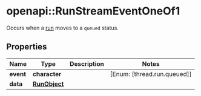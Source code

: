 # openapi::RunStreamEventOneOf1

Occurs when a [run](/docs/api-reference/runs/object) moves to a `queued` status.

## Properties
Name | Type | Description | Notes
------------ | ------------- | ------------- | -------------
**event** | **character** |  | [Enum: [thread.run.queued]] 
**data** | [**RunObject**](RunObject.md) |  | 



